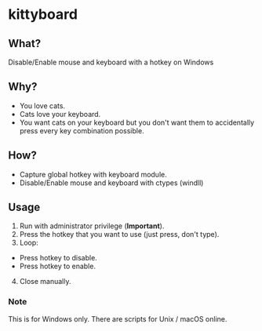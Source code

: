 # kittyboard

## What?
Disable/Enable mouse and keyboard with a hotkey on Windows

## Why?
+ You love cats.
+ Cats love your keyboard.
+ You want cats on your keyboard but you don't want them to accidentally press every key combination possible.

## How?
+ Capture global hotkey with keyboard module.
+ Disable/Enable mouse and keyboard with ctypes (windll)

## Usage
1. Run with administrator privilege (**Important**).
2. Press the hotkey that you want to use (just press, don't type).
3. Loop:
  - Press hotkey to disable.
  - Press hotkey to enable.
4. Close manually.

### Note
This is for Windows only. There are scripts for Unix / macOS online.
